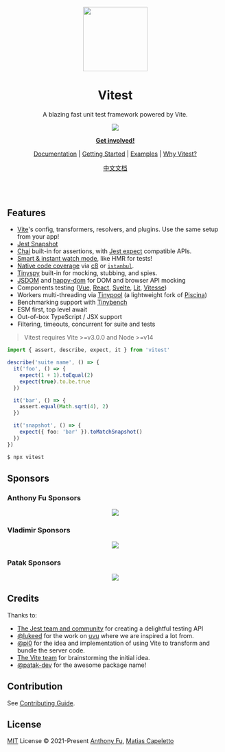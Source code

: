 <p align="center">
<img src="https://user-images.githubusercontent.com/11247099/145112184-a9ff6727-661c-439d-9ada-963124a281f7.png" height="150">
</p>

<h1 align="center">
Vitest
</h1>
<p align="center">
A blazing fast unit test framework powered by Vite.
<p>
<p align="center">
  <a href="https://www.npmjs.com/package/vitest"><img src="https://img.shields.io/npm/v/vitest?color=729B1B&label="></a>
<p>

<p align="center">
<a href="https://chat.vitest.dev"><b>Get involved!</b></a>
</p>
<p align="center">
 <a href="https://vitest.dev">Documentation</a> | <a href="https://vitest.dev/guide/">Getting Started</a> | <a href="https://vitest.dev/guide/#examples">Examples</a> | <a href="https://vitest.dev/guide/why">Why Vitest?</a>
</p>
<p align="center">
<a href="https://cn.vitest.dev">中文文档</a>
</p>


<h4 align="center">

</h4>
<br>
<br>

## Features

- [Vite](https://vitejs.dev/)'s config, transformers, resolvers, and plugins. Use the same setup from your app!
- [Jest Snapshot](https://jestjs.io/docs/snapshot-testing)
- [Chai](https://www.chaijs.com/) built-in for assertions, with [Jest expect](https://jestjs.io/docs/expect) compatible APIs.
- [Smart & instant watch mode](https://vitest.dev/guide/features.html#watch-mode), like HMR for tests!
- [Native code coverage](https://vitest.dev/guide/features.html#coverage) via [c8](https://github.com/bcoe/c8) or [`istanbul`](https://istanbul.js.org/).
- [Tinyspy](https://github.com/tinylibs/tinyspy) built-in for mocking, stubbing, and spies.
- [JSDOM](https://github.com/jsdom/jsdom) and [happy-dom](https://github.com/capricorn86/happy-dom) for DOM and browser API mocking
- Components testing ([Vue](https://github.com/vitest-dev/vitest/blob/main/examples/vue), [React](https://github.com/vitest-dev/vitest/blob/main/examples/react), [Svelte](https://github.com/vitest-dev/vitest/blob/main/examples/svelte), [Lit](https://github.com/vitest-dev/vitest/blob/main/examples/lit), [Vitesse](https://github.com/vitest-dev/vitest/blob/main/examples/vitesse))
- Workers multi-threading via [Tinypool](https://github.com/tinylibs/tinypool) (a lightweight fork of [Piscina](https://github.com/piscinajs/piscina))
- Benchmarking support with [Tinybench](https://github.com/tinylibs/tinybench)
- ESM first, top level await
- Out-of-box TypeScript / JSX support
- Filtering, timeouts, concurrent for suite and tests

> Vitest requires Vite >=v3.0.0 and Node >=v14


```ts
import { assert, describe, expect, it } from 'vitest'

describe('suite name', () => {
  it('foo', () => {
    expect(1 + 1).toEqual(2)
    expect(true).to.be.true
  })

  it('bar', () => {
    assert.equal(Math.sqrt(4), 2)
  })

  it('snapshot', () => {
    expect({ foo: 'bar' }).toMatchSnapshot()
  })
})
```

```bash
$ npx vitest
```

## Sponsors

### Anthony Fu Sponsors

<p align="center">
  <a href="https://cdn.jsdelivr.net/gh/antfu/static/sponsors.svg">
    <img src='https://cdn.jsdelivr.net/gh/antfu/static/sponsors.svg'/>
  </a>
</p>

### Vladimir Sponsors

<p align="center">
  <a href="https://cdn.jsdelivr.net/gh/sheremet-va/static/sponsors.svg">
    <img src='https://cdn.jsdelivr.net/gh/sheremet-va/static/sponsors.svg'/>
  </a>
</p>

### Patak Sponsors

<p align="center">
  <a href="https://cdn.jsdelivr.net/gh/patak-dev/static/sponsors.svg">
    <img src='https://cdn.jsdelivr.net/gh/patak-dev/static/sponsors.svg'/>
  </a>
</p>

## Credits

Thanks to:

- [The Jest team and community](https://jestjs.io/) for creating a delightful testing API
- [@lukeed](https://github.com/lukeed) for the work on [uvu](https://github.com/lukeed/uvu) where we are inspired a lot from.
- [@pi0](https://github.com/pi0) for the idea and implementation of using Vite to transform and bundle the server code.
- [The Vite team](https://github.com/vitejs/vite) for brainstorming the initial idea.
- [@patak-dev](https://github.com/patak-dev) for the awesome package name!

## Contribution
See [Contributing Guide](https://github.com/vitest-dev/vitest/blob/main/CONTRIBUTING.md).

## License

[MIT](https://github.com/vitest-dev/vitest/blob/main/LICENSE) License © 2021-Present [Anthony Fu](https://github.com/antfu), [Matias Capeletto](https://github.com/patak-dev)
